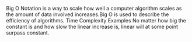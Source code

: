 Big O Notation is a way to scale how well a computer algorithm scales as the amount of data involved increases.Big O is used to describe the efficiency of algorithms.
Time Complexity Examples
No matter how big the constant is and how slow the linear increase is, linear will at some point surpass
constant.